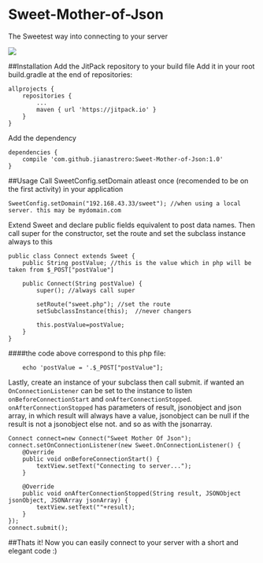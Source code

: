 # Sweet-Mother-of-Json
The Sweetest way into connecting to your server

[![](https://jitpack.io/v/jianastrero/Sweet-Mother-of-Json.svg)](https://jitpack.io/#jianastrero/Sweet-Mother-of-Json)


##Installation
Add the JitPack repository to your build file
Add it in your root build.gradle at the end of repositories:
```
allprojects {
    repositories {
        ...
        maven { url 'https://jitpack.io' }
    }
}
```

Add the dependency
```
dependencies {
    compile 'com.github.jianastrero:Sweet-Mother-of-Json:1.0'
}
```


##Usage
Call SweetConfig.setDomain atleast once (recomended to be on the first activity) in your application
```
SweetConfig.setDomain("192.168.43.33/sweet"); //when using a local server. this may be mydomain.com
```


Extend Sweet and declare public fields equivalent to post data names. Then call super for the constructor, set the route and set the subclass instance always to this
```
public class Connect extends Sweet {
    public String postValue; //this is the value which in php will be taken from $_POST["postValue"]

    public Connect(String postValue) {
        super(); //always call super

        setRoute("sweet.php"); //set the route
        setSubclassInstance(this);  //never changers

        this.postValue=postValue;
    }
}
```
####the code above correspond to this php file:
```
    echo 'postValue = '.$_POST["postValue"];
```


Lastly, create an instance of your subclass then call submit. if wanted an `OnConnectionListener` can be set to the instance to listen `onBeforeConnectionStart` and `onAfterConnectionStopped`. `onAfterConnectionStopped` has parameters of result, jsonobject and json array, in which result will always have a value, jsonobject can be null if the result is not a jsonobject else not. and so as with the jsonarray.
```
Connect connect=new Connect("Sweet Mother Of Json");
connect.setOnConnectionListener(new Sweet.OnConnectionListener() {
    @Override
    public void onBeforeConnectionStart() {
        textView.setText("Connecting to server...");
    }

    @Override
    public void onAfterConnectionStopped(String result, JSONObject jsonObject, JSONArray jsonArray) {
        textView.setText(""+result);
    }
});
connect.submit();
```


##Thats it! Now you can easily connect to your server with a short and elegant code :)
